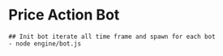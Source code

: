 # Price Action Bot

    ## Init bot iterate all time frame and spawn for each bot
    - node engine/bot.js    

